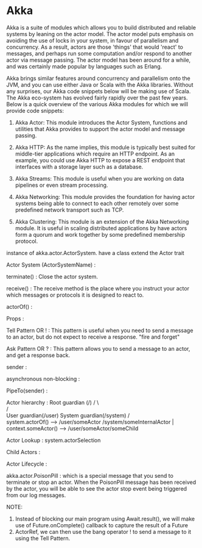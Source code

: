 # Akka
Akka is a suite of modules which allows you to build distributed and reliable systems by leaning on the actor model. The actor model puts emphasis on avoiding the use of locks in your system, in favour of parallelism and concurrency. As a result, actors are those 'things' that would 'react' to messages, and perhaps run some computation and/or respond to another actor via message passing. The actor model has been around for a while, and was certainly made popular by languages such as Erlang. 

Akka brings similar features around concurrency and parallelism onto the JVM, and you can use either Java or Scala with the Akka libraries. Without any surprises, our Akka code snippets below will be making use of Scala. The Akka eco-system has evolved fairly rapidly over the past few years. Below is a quick overview of the various Akka modules for which we will provide code snippets:

1. Akka Actor: This module introduces the Actor System, functions and utilities that Akka provides to support the actor model and message passing. 

2. Akka HTTP: As the name implies, this module is typically best suited for middle-tier applications which require an HTTP endpoint. As an example, you could use Akka HTTP to expose a REST endpoint that interfaces with a storage layer such as a database. 

3. Akka Streams: This module is useful when you are working on data pipelines or even stream processing. 

4. Akka Networking: This module provides the foundation for having actor systems being able to connect to each other remotely over some predefined network transport such as TCP.  

5. Akka Clustering: This module is an extension of the Akka Networking module. It is useful in scaling distributed applications by have actors form a quorum and work together by some predefined membership protocol.


instance of akka.actor.ActorSystem. have a class extend the Actor trait

Actor System (ActorSystemName) :  

terminate() : Close the actor system.

receive() :  The receive method is the place where you instruct your actor which messages or protocols it is designed to react to.

actorOf() : 

Props : 

Tell Pattern OR ! : This pattern is useful when you need to send a message to an actor, but do not expect to receive a response. "fire and forget"

Ask Pattern OR ? : This pattern allows you to send a message to an actor, and get a response back.

sender : 

asynchronous non-blocking : 

PipeTo(sender) :


Actor hierarchy : 
							Root guardian (/)
					 		/		    \		
						   /			 \
					User guardian(/user)  System guardian(/system)
				  		  /				   \
system.actorOf() -->  /user/someActor    /system/someInternalActor
						  |
context.someActor() --> /user/someActor/someChild

Actor Lookup : system.actorSelection 

Child Actors : 

Actor Lifecycle : 

akka.actor.PoisonPill :	which is a special message that you send to terminate or stop an actor. When the PoisonPill message has been received by the actor, you will be able to see the actor stop event being triggered from our log messages.

NOTE:
1. Instead of blocking our main program using Await.result(), we will make use of Future.onComplete() callback to capture the result of a Future
2. ActorRef, we can then use the bang operator ! to send a message to it using the Tell Pattern.
